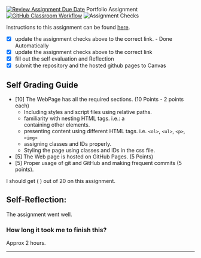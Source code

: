 [![Review Assignment Due Date](https://classroom.github.com/assets/deadline-readme-button-24ddc0f5d75046c5622901739e7c5dd533143b0c8e959d652212380cedb1ea36.svg)](https://classroom.github.com/a/cVDVbTjj)
Portfolio Assignment
[![GitHub Classroom Workflow](https://github.com/IT3049C-Lively-FA23/online-portfolio-sawyervd123/actions/workflows/classroom.yml/badge.svg)](https://github.com/IT3049C-Lively-FA23/online-portfolio-sawyervd123/actions/workflows/classroom.yml)
![Assignment Checks](https://github.com/IT3049C-Lively-FA23/online-portfolio-sawyervd123)

Instructions to this assignment can be found [here](https://reedws.github.io/IT3049C/coursework/assignments/online-portfolio/).

- [x] update the assignment checks above to the correct link. - Done Automatically
- [x] update the assignment checks above to the correct link
- [x] fill out the self evaluation and Reflection
- [x] submit the repository and the hosted github pages to Canvas

## Self Grading Guide
<!--- put an x in each of the completed sections below .. e.g. [x] Task 1 --->

- [10] The WebPage has all the required sections. (10 Points - 2 points each)
  - Including styles and script files using relative paths.
  - familiarity with nesting HTML tags. i.e.: a <div> containing other elements.
  - presenting content using different HTML tags. i.e. `<ol>`, `<ul>`, `<p>`, `<img>`
  - assigning classes and IDs properly.
  - Styling the page using classes and IDs in the css file.
- [5] The Web page is hosted on GitHub Pages. (5 Points)
- [5] Proper usage of git and GitHub and making frequent commits (5 points).

<!--- Update the following line with your grade --->
I should get ( ) out of 20 on this assignment.

## Self-Reflection:
The assignment went well. 


### How long it took me to finish this?
Approx 2 hours.

-----------------------

